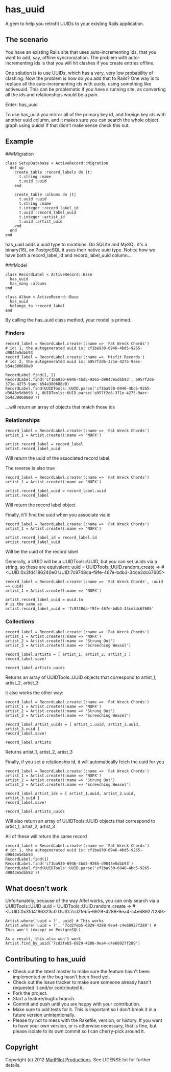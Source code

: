 # has_uuid

A gem to help you retrofit UUIDs to your existing Rails application.

## The scenario

You have an existing Rails site that uses auto-incrementing ids, that you want to add, say, offline syncronization. The problem with auto-incrementing ids is that you will hit clashes
if you create entries offline.

One solution is to use UUIDs, which has a very, very low probability of clashing. Now the problem is how do you add that to Rails? One way is to replace all the auto-incrementing ids
with uuids, using something like activeuuid. This can be problematic if you have a running site, as converting all the ids and relationships would be a pain.

Enter: has_uuid

To use has_uuid you mirror all of the primary key id, and foreign key ids with another uuid column, and it makes sure you can search the whole object graph using uuids! If that didn't make sense check this out.

## Example

###Migration

    class SetupDatabase < ActiveRecord::Migration
      def up
        create_table :record_labels do |t|
          t.string :name
          t.uuid :uuid
        end

        create_table :albums do |t|
          t.uuid :uuid
          t.string :name
          t.integer :record_label_id
          t.uuid :record_label_uuid
          t.integer :artist_id
          t.uuid :artist_uuid
        end
      end
    end

has_uuid adds a uuid type to mirations. On SQLite and MySQL it's a binary(16), on PostgreSQL it uses their native uuid type. Notice how we have both a 
record_label_id and record_label_uuid column...

###Model

    class RecordLabel < ActiveRecord::Base
      has_uuid
      has_many :albums
    end

    class Album < ActiveRecord::Base
      has_uuid
      belongs_to :record_label
    end

By calling the has_uuid class method, your model is primed.

### Finders
    
    record_label = RecordLabel.create!(:name => 'Fat Wreck Chords')
    # id: 1, the autogenerated uuid is: cf1ba930-6946-4bd5-9265-d9043e5dbb93
    record_label = RecordLabel.create!(:name => 'Misfit Records')
    # id: 2, the autogenerated uuid is: a957f2d6-371e-4275-9aec-b54a380688e0

    RecordLabel.find(1, 2)
    RecordLabel.find('cf1ba930-6946-4bd5-9265-d9043e5dbb93', a957f2d6-371e-4275-9aec-b54a380688e0)
    RecordLabel.find(UUIDTools::UUID.parse('cf1ba930-6946-4bd5-9265-d9043e5dbb93'), UUIDTools::UUID.parse('a957f2d6-371e-4275-9aec-b54a380688e0'))
    
...will return an array of objects that match those ids

### Relationships
    
    record_label = RecordLabel.create!(:name => 'Fat Wreck Chords')
    artist_1 = Artist.create!(:name => 'NOFX') 
 
    artist.record_label = record_label
    artist.record_label_uuid

Will return the uuid of the associated record label.

The reverse is also true

    record_label = RecordLabel.create!(:name => 'Fat Wreck Chords')
    artist_1 = Artist.create!(:name => 'NOFX') 
 
    artist.record_label_uuid = record_label.uuid
    artist.record_label

Will return the record label object

Finally, it'll find the uuid when you associate via id

    record_label = RecordLabel.create!(:name => 'Fat Wreck Chords')
    artist_1 = Artist.create!(:name => 'NOFX') 
 
    artist.record_label_id = record_label.id
    artist.record_label_uuid

Will be the uuid of the record label

Generally, a UUID will be a UUIDTools::UUID, but you can set uuids via a string, so these are equivalent:
    uuid = UUIDTools::UUID.random_create
     => #<UUID:0x3fd4186240e0 UUID:7c9748da-f9fe-467e-bdb3-34ce2dc67605>

    record_label = RecordLabel.create!(:name => 'Fat Wreck Chords', :uuid => uuid)
    artist_1 = Artist.create!(:name => 'NOFX') 
 
    artist.record_label_uuid = uuid.to
    # is the same as
    artist.record_label_uuid = '7c9748da-f9fe-467e-bdb3-34ce2dc67605'

### Collections

    record_label = RecordLabel.create!(:name => 'Fat Wreck Chords')
    artist_1 = Artist.create!(:name => 'NOFX') 
    artist_2 = Artist.create!(:name => 'Strung Out') 
    artist_3 = Artist.create!(:name => 'Screeching Weasel') 

    record_label.artists = [ artist_1, artist_2, artist_3 ]
    record_label.save!

    record_label.artists_uuids
 
Returns an array of UUIDTools::UUID objects that correspond to artist_1, artist_2, artist_3

it also works the other way:

    record_label = RecordLabel.create!(:name => 'Fat Wreck Chords')
    artist_1 = Artist.create!(:name => 'NOFX') 
    artist_2 = Artist.create!(:name => 'Strung Out') 
    artist_3 = Artist.create!(:name => 'Screeching Weasel') 

    record_label.artist_uuids = [ artist_1.uuid, artist_2.uuid, artist_3.uuid ]
    record_label.save!

    record_label.artists

Returns artist_1, artist_2, artist_3

Finally, if you set a relationship id, it will automatically fetch the uuid for you

    record_label = RecordLabel.create!(:name => 'Fat Wreck Chords')
    artist_1 = Artist.create!(:name => 'NOFX') 
    artist_2 = Artist.create!(:name => 'Strung Out') 
    artist_3 = Artist.create!(:name => 'Screeching Weasel') 

    record_label.artist_ids = [ artist_1.uuid, artist_2.uuid, artist_3.uuid ]
    record_label.save!

    record_label.artists_uuids

Will also return an array of UUIDTools::UUID objects that correspond to artist_1, artist_2, artist_3

All of these will return the same record

    record_label = RecordLabel.create!(:name => 'Fat Wreck Chords')
    # id: 1, the autogenerated uuid is: cf1ba930-6946-4bd5-9265-d9043e5dbb93
    RecordLabel.find(1)
    RecordLabel.find('cf1ba930-6946-4bd5-9265-d9043e5dbb93')
    RecordLabel.find(UUIDTools::UUID.parse('cf1ba930-6946-4bd5-9265-d9043e5dbb93'))

## What doesn't work

Unfortunately, because of the way ARel works, you can only search via a UUIDTools::UUID
    uuid = UUIDTools::UUID.random_create
     => #<UUID:0x3fd4186323c0 UUID:7cd2feb5-6929-4288-9ea4-c4e68927f289> 
    
    Artist.where('uuid = ?', uuid) # This works
    Artist.where('uuid = ?', '7cd2feb5-6929-4288-9ea4-c4e68927f289') # This won't (except on PostgreSQL)

    As a result, this also won't work
    Artist.find_by_uuid('7cd2feb5-6929-4288-9ea4-c4e68927f289') 

## Contributing to has_uuid
 
* Check out the latest master to make sure the feature hasn't been implemented or the bug hasn't been fixed yet.
* Check out the issue tracker to make sure someone already hasn't requested it and/or contributed it.
* Fork the project.
* Start a feature/bugfix branch.
* Commit and push until you are happy with your contribution.
* Make sure to add tests for it. This is important so I don't break it in a future version unintentionally.
* Please try not to mess with the Rakefile, version, or history. If you want to have your own version, or is otherwise necessary, that is fine, but please isolate to its own commit so I can cherry-pick around it.

## Copyright

Copyright (c) 2012 [MadPilot Productions](http://www.madpilot.com.au/). See LICENSE.txt for further details.

